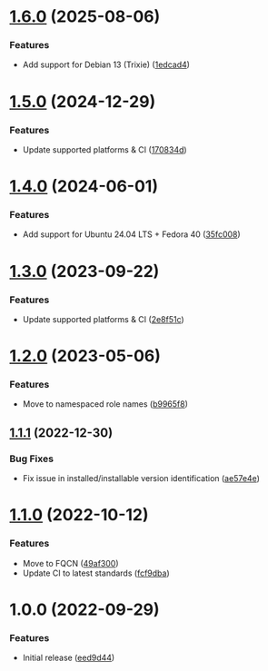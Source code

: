 # [1.6.0](https://github.com/de-it-krachten/ansible-role-virtualbox_guest/compare/v1.5.0...v1.6.0) (2025-08-06)


### Features

* Add support for Debian 13 (Trixie) ([1edcad4](https://github.com/de-it-krachten/ansible-role-virtualbox_guest/commit/1edcad4c1725f4d5a082812aaeb62491605e6fe8))

# [1.5.0](https://github.com/de-it-krachten/ansible-role-virtualbox_guest/compare/v1.4.0...v1.5.0) (2024-12-29)


### Features

* Update supported platforms & CI ([170834d](https://github.com/de-it-krachten/ansible-role-virtualbox_guest/commit/170834d4d7e0039cfe0ca09da15acfb03980e6ce))

# [1.4.0](https://github.com/de-it-krachten/ansible-role-virtualbox_guest/compare/v1.3.0...v1.4.0) (2024-06-01)


### Features

* Add support for Ubuntu 24.04 LTS + Fedora 40 ([35fc008](https://github.com/de-it-krachten/ansible-role-virtualbox_guest/commit/35fc00804932956037d203bf6e832f39e01ac24c))

# [1.3.0](https://github.com/de-it-krachten/ansible-role-virtualbox_guest/compare/v1.2.0...v1.3.0) (2023-09-22)


### Features

* Update supported platforms & CI ([2e8f51c](https://github.com/de-it-krachten/ansible-role-virtualbox_guest/commit/2e8f51c074a0296fc6c73be7bfba1ebf94a0177c))

# [1.2.0](https://github.com/de-it-krachten/ansible-role-virtualbox_guest/compare/v1.1.1...v1.2.0) (2023-05-06)


### Features

* Move to namespaced role names ([b9965f8](https://github.com/de-it-krachten/ansible-role-virtualbox_guest/commit/b9965f83ac9f1ed845be3ce174e99fedd0f105f9))

## [1.1.1](https://github.com/de-it-krachten/ansible-role-virtualbox_guest/compare/v1.1.0...v1.1.1) (2022-12-30)


### Bug Fixes

* Fix issue in installed/installable version identification ([ae57e4e](https://github.com/de-it-krachten/ansible-role-virtualbox_guest/commit/ae57e4e6b49f41aa10a9f883e4aa0ebb2f051282))

# [1.1.0](https://github.com/de-it-krachten/ansible-role-virtualbox_guest/compare/v1.0.0...v1.1.0) (2022-10-12)


### Features

* Move to FQCN ([49af300](https://github.com/de-it-krachten/ansible-role-virtualbox_guest/commit/49af300abe209687f61bfa56b2df24584b0a0200))
* Update CI to latest standards ([fcf9dba](https://github.com/de-it-krachten/ansible-role-virtualbox_guest/commit/fcf9dba5cd37501cc02089fb52006a5b5f841a5d))

# 1.0.0 (2022-09-29)


### Features

* Initial release ([eed9d44](https://github.com/de-it-krachten/ansible-role-virtualbox_guest/commit/eed9d44dea9b4f844ebcaa41aef0973efb4a611f))
